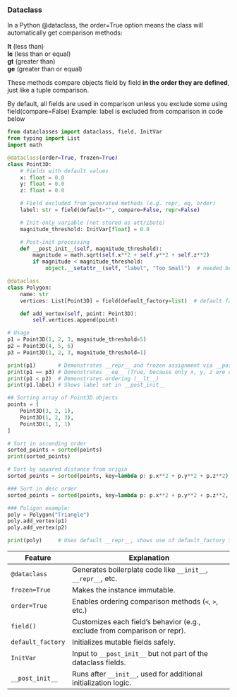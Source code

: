 ### Dataclass 

In a Python @dataclass, the order=True option means the class will automatically get comparison methods:

__lt__ (less than)  
__le__ (less than or equal)  
__gt__ (greater than)  
__ge__ (greater than or equal)

These methods compare objects field by field **in the order they are defined**, just like a tuple comparison.

By default, all fields are used in comparison unless you exclude some using field(compare=False)
Example: label is excluded from comparison in code below


```python
from dataclasses import dataclass, field, InitVar
from typing import List
import math

@dataclass(order=True, frozen=True)
class Point3D:
    # Fields with default values
    x: float = 0.0
    y: float = 0.0
    z: float = 0.0

    # Field excluded from generated methods (e.g. repr, eq, order)
    label: str = field(default="", compare=False, repr=False)

    # Init-only variable (not stored as attribute)
    magnitude_threshold: InitVar[float] = 0.0

    # Post-init processing
    def __post_init__(self, magnitude_threshold):
        magnitude = math.sqrt(self.x**2 + self.y**2 + self.z**2)
        if magnitude < magnitude_threshold:
            object.__setattr__(self, "label", "Too Small")  # needed because frozen=True

@dataclass
class Polygon:
    name: str
    vertices: List[Point3D] = field(default_factory=list)  # default factory for mutable type

    def add_vertex(self, point: Point3D):
        self.vertices.append(point)

# Usage
p1 = Point3D(1, 2, 3, magnitude_threshold=5)
p2 = Point3D(4, 5, 6)
p3 = Point3D(1, 2, 3, magnitude_threshold=1)

print(p1)       # Demonstrates __repr__ and frozen assignment via __post_init__
print(p1 == p3) # Demonstrates __eq__ (True, because only x, y, z are compared)
print(p1 < p2)  # Demonstrates ordering (__lt__)
print(p1.label) # Shows label set in __post_init__

## Sorting array of Point3D objects
points = [
    Point3D(3, 2, 1),
    Point3D(1, 2, 3),
    Point3D(1, 1, 1)
]

# Sort in ascending order
sorted_points = sorted(points)
print(sorted_points)

# Sort by squared distance from origin
sorted_points = sorted(points, key=lambda p: p.x**2 + p.y**2 + p.z**2)

### Sort in desc order
sorted_points = sorted(points, key=lambda p: p.x**2 + p.y**2 + p.z**2, reverse=True)

### Poligon example:
poly = Polygon("Triangle")
poly.add_vertex(p1)
poly.add_vertex(p2)

print(poly)     # Uses default __repr__, shows use of default_factory for list
```

| Feature           | Explanation                                                               |
| ----------------- | ------------------------------------------------------------------------- |
| `@dataclass`      | Generates boilerplate code like `__init__`, `__repr__`, etc.              |
| `frozen=True`     | Makes the instance immutable.                                             |
| `order=True`      | Enables ordering comparison methods (`<`, `>`, etc.)                      |
| `field()`         | Customizes each field’s behavior (e.g., exclude from comparison or repr). |
| `default_factory` | Initializes mutable fields safely.                                        |
| `InitVar`         | Input to `__post_init__` but not part of the dataclass fields.            |
| `__post_init__`   | Runs after `__init__`, used for additional initialization logic.          |


